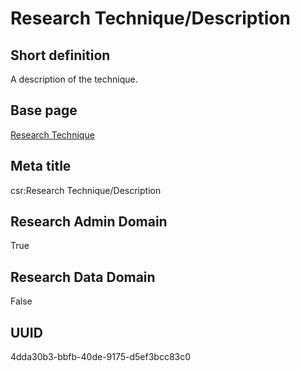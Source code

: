 # Research Technique/Description
## Short definition
A description of the technique.
## Base page
[Research Technique](https://github.com/EuroCRIS/CASRAI-Dictionairies/blob/main/Objects/Research%20Technique.md)
## Meta title
csr:Research Technique/Description
## Research Admin Domain
True
## Research Data Domain
False
## UUID
4dda30b3-bbfb-40de-9175-d5ef3bcc83c0
